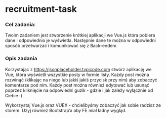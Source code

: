 # recruitment-task

### Cel zadania: 
Twoim zadaniem jest stworzenie krótkiej aplikacji we Vue.js która pobiera dane i odpowiednio je wyświetla. Następnie dane te można w odpowiedni sposób przetwarzać i komunikować się z Back-endem.  

### Opis zadania

Korzystając z https://jsonplaceholder.typicode.com stwórz aplikację we Vue, która wyświetli wszystkie posty w formie listy. Każdy post można rozwinąć (klikając na niego lub jakiś jakiś przycisk przy nim) aby zobaczyć komentarze pod nim. Każdy post można również edytować lub usunąć poprzez kliknięcie na odpowiedni guzik - gdzie i jak zależy wyłącznie od Ciebie :) 

Wykorzystaj Vue.js oraz VUEX - chcielibyśmy zobaczyć jak sobie radzisz ze storem. Użyj również Bootstrap’a aby FE miał ładny wygląd. 
